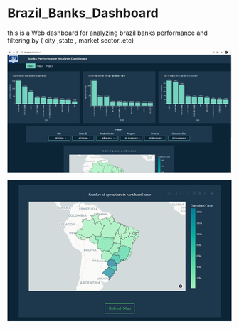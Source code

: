 # Brazil_Banks_Dashboard

this is a Web dashboard for analyzing brazil banks performance and filtering by ( city ,state , market sector..etc)

![alt text](https://github.com/Mazen72/Brazil_Banks_Dashboard/blob/master/img1.png?raw=true)



![alt text](https://github.com/Mazen72/Brazil_Banks_Dashboard/blob/master/img2.png?raw=true)
